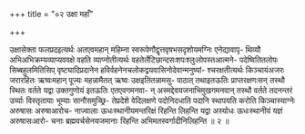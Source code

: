 +++
title = "०२ उक्षा महाँ"

+++

उक्षासेक्ता फलप्रदइत्यर्थः अतएवमहान् महिम्ना स्वरूपेणौद्वृत्तवृषभसदृशोयमग्निः एनेद्यावापृ- थिव्यौ अभिअभिक्रम्यव्याप्यववक्षे वहति व्याप्नोतीत्यर्थः वहतेर्लेटिछान्दसःशपःश्लुःलोपस्तआत्मने- पदेष्वितितलोपः सिब्बहुलमितिसिप् वृष्ट्यादिप्रदानेन हविर्वहनेनचलोकद्वयवासिनोदेवान्मनुष्यां- श्चरक्षतीत्यर्थः किञ्चायंअजरः जरारहितः ऋष्वःमहान् पूज्यः महन्नामैतत् ऋष्वः उक्षइतितन्नामसु- पाठात् तथाइतऊतिः प्राप्तरक्षणःसन् तस्थौ स्थितः वर्तते यद्वा उक्तगुणोयं इतऊतिः एतएवगमनवा- न् अस्मद्देवयजनाभिमुखगमनवान् तस्थौ वर्तते तदनन्तरं उर्व्याः विस्तृतायाः भूम्याः सानौसमुच्छ्रि- तेप्रदेशे वेदिलक्षणे पदोनिदधाति पदानि स्थापयति करोति किञ्चास्याग्नेः अरुषासः अरुषाआरोच- नाज्वालाः ऊधःस्थानीयमन्तरिक्षं रिहन्ति लिहन्ति यद्वा अस्योधः ऊधःस्थानीयं यज्ञं अरुषासःआरो- चनाः ब्रह्मवर्चसेनयजमानाः रिहन्ति अभिमतस्वर्गादीनिलिहन्ति ॥ २ ॥